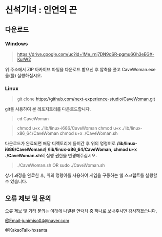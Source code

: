 # 신석기녀 : 인연의 끈
## 다운로드
### Windows
>https://drive.google.com/uc?id=1Me_rnj7DN9oSR-pgmu6Gh3eEGX-KurW2

위 주소에서 ZIP 아카이브 파일을 다운로드 받으신 후 압축을 풀고 CaveWoman.exe을(를) 실행하십시오.

### Linux
>git clone https://github.com/next-experience-studio/CaveWoman.git

git을 사용하여 본 레포지토리를 다운로드합니다.
>cd CaveWoman

>chmod u+x ./lib/linux-i686/CaveWoman  chmod u+x ./lib/linux-x86_64/CaveWoman  chmod u+x ./CaveWoman.sh

다운로드가 완료되면 해당 디렉토리에 들어간 후 위의 명령어로 **/lib/linux-i686/CaveWoman**과 **/lib/linux-x86_64/CaveWoman**, **chmod u+x ./CaveWoman.sh**의 실행 권한을 변경해주십시오.

>./CaveWoman.sh  OR  sudo ./CaveWoman.sh

상기 과정을 완료한 후, 위의 명령어를 사용하여 게임을 구동하는 쉘 스크립트를 실행할 수 있습니다.

## 오류 제보 및 문의
오류 제보 및 기타 문의는 아래에 나열된 연락처 중 하나로 보내주시면 감사하겠습니다.

[@Email-junimiso04@naver.com](mailto://junimiso04@naver.com)

@KakaoTalk-hxsanta
